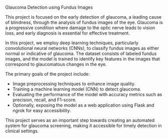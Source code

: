  Glaucoma Detection using Fundus Images

This project is focused on the early detection of glaucoma, a leading cause of blindness, through the analysis of fundus images of the eye. Glaucoma is a progressive condition where damage to the optic nerve leads to vision loss, and early diagnosis is essential for effective treatment.

In this project, we employ deep learning techniques, particularly convolutional neural networks (CNNs), to classify fundus images as either normal or indicative of glaucoma. The dataset consists of labeled fundus images, and the model is trained to identify key features in the images that correspond to glaucomatous changes in the eye.

The primary goals of the project include:
- Image preprocessing techniques to enhance image quality.
- Training a machine learning model (CNN) to detect glaucoma.
- Evaluating the performance of the model with accuracy metrics such as precision, recall, and F1-score.
- Optionally, exposing the model as a web application using Flask and ngrok for easy accessibility.

This project serves as an important step towards creating an automated system for glaucoma screening, making it accessible for timely detection in clinical settings.
